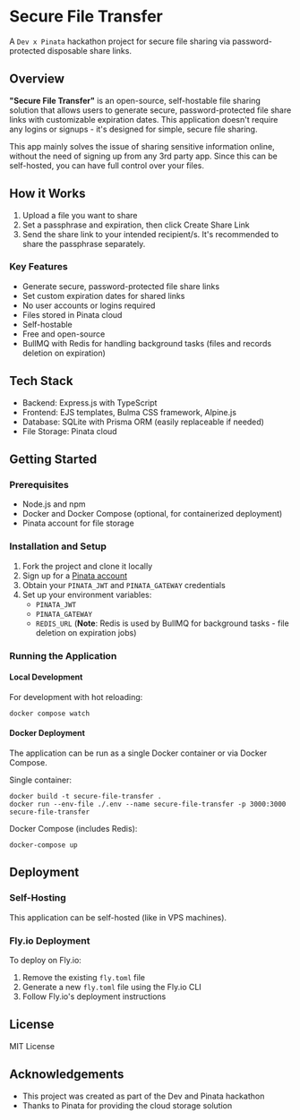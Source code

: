 # Secure File Transfer

A `Dev x Pinata` hackathon project for secure file sharing via password-protected disposable share links.

## Overview

**"Secure File Transfer"** is an open-source, self-hostable file sharing solution that allows users to generate secure, password-protected file share links with customizable expiration dates. This application doesn't require any logins or signups - it's designed for simple, secure file sharing.

This app mainly solves the issue of sharing sensitive information online, without the need of signing up from any 3rd party app. Since this can be self-hosted, you can have full control over your files.

## How it Works

1. Upload a file you want to share
2. Set a passphrase and expiration, then click Create Share Link
3. Send the share link to your intended recipient/s. It's recommended to share the passphrase separately.

### Key Features

- Generate secure, password-protected file share links
- Set custom expiration dates for shared links
- No user accounts or logins required
- Files stored in Pinata cloud
- Self-hostable
- Free and open-source
- BullMQ with Redis for handling background tasks (files and records deletion on expiration)

## Tech Stack

- Backend: Express.js with TypeScript
- Frontend: EJS templates, Bulma CSS framework, Alpine.js
- Database: SQLite with Prisma ORM (easily replaceable if needed)
- File Storage: Pinata cloud

## Getting Started

### Prerequisites

- Node.js and npm
- Docker and Docker Compose (optional, for containerized deployment)
- Pinata account for file storage

### Installation and Setup

1. Fork the project and clone it locally
2. Sign up for a [Pinata account](https://pinata.cloud/)
3. Obtain your `PINATA_JWT` and `PINATA_GATEWAY` credentials
4. Set up your environment variables:
   - `PINATA_JWT`
   - `PINATA_GATEWAY`
   - `REDIS_URL`
   (**Note**: Redis is used by BullMQ for background tasks - file deletion on expiration jobs)

### Running the Application

#### Local Development

For development with hot reloading:

```
docker compose watch
```

#### Docker Deployment

The application can be run as a single Docker container or via Docker Compose.

Single container:
```
docker build -t secure-file-transfer .
docker run --env-file ./.env --name secure-file-transfer -p 3000:3000 secure-file-transfer
```

Docker Compose (includes Redis):
```
docker-compose up
```

## Deployment

### Self-Hosting

This application can be self-hosted (like in VPS machines).

### Fly.io Deployment

To deploy on Fly.io:

1. Remove the existing `fly.toml` file
2. Generate a new `fly.toml` file using the Fly.io CLI
3. Follow Fly.io's deployment instructions

## License

MIT License

## Acknowledgements

- This project was created as part of the Dev and Pinata hackathon
- Thanks to Pinata for providing the cloud storage solution